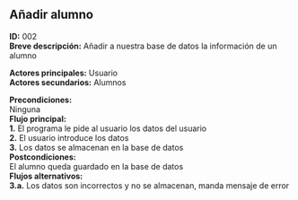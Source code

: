 ## Añadir alumno
**ID:** 002  
**Breve descripción:** Añadir a nuestra base de datos la información de un alumno  

**Actores principales:** Usuario  
**Actores secundarios:** Alumnos

**Precondiciones:**  
Ninguna  
**Flujo principal:**  
**1.** El programa le pide al usuario los datos del usuario  
**2.** El usuario introduce los datos  
**3.** Los datos se almacenan en la base de datos  
**Postcondiciones:**  
El alumno queda guardado en la base de datos  
**Flujos alternativos:**  
**3.a.** Los datos son incorrectos y no se almacenan, manda mensaje de error  
